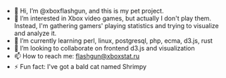 - 👋 Hi, I’m @xboxflashgun, and this is my pet project.
- 👀 I’m interested in Xbox video games, but actually I don't play them. Instead, I'm gathering gamers' playing statistics and trying to visualize and analyze it.
- 🌱 I’m currently learning perl, linux, postgresql, php, ecma, d3.js, rust
- 💞️ I’m looking to collaborate on frontend d3.js and visualization
- 📫 How to reach me: flashgun@xboxstat.ru
- ⚡ Fun fact: I've got a bald cat named Shrimpy

<!---
xboxflashgun/xboxflashgun is a ✨ special ✨ repository because its `README.md` (this file) appears on your GitHub profile.
You can click the Preview link to take a look at your changes.
--->
